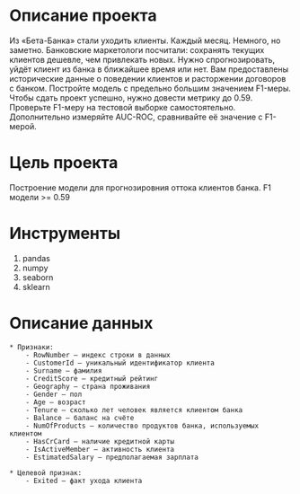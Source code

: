 # Описание проекта #
Из «Бета-Банка» стали уходить клиенты. Каждый месяц. Немного, но заметно. Банковские маркетологи посчитали: сохранять текущих клиентов дешевле, чем привлекать новых.
Нужно спрогнозировать, уйдёт клиент из банка в ближайшее время или нет. Вам предоставлены исторические данные о поведении клиентов и расторжении договоров с банком.
Постройте модель с предельно большим значением F1-меры. Чтобы сдать проект успешно, нужно довести метрику до 0.59. Проверьте F1-меру на тестовой выборке самостоятельно.
Дополнительно измеряйте AUC-ROC, сравнивайте её значение с F1-мерой.

# Цель проекта #
Построение модели для прогнозировния оттока клиентов банка.
F1 модели >= 0.59

# Инструменты #
1. pandas
2. numpy
3. seaborn
4. sklearn

# Описание данных #
    * Признаки:
        - RowNumber — индекс строки в данных
        - CustomerId — уникальный идентификатор клиента
        - Surname — фамилия
        - CreditScore — кредитный рейтинг
        - Geography — страна проживания
        - Gender — пол
        - Age — возраст
        - Tenure — сколько лет человек является клиентом банка
        - Balance — баланс на счёте
        - NumOfProducts — количество продуктов банка, используемых клиентом
        - HasCrCard — наличие кредитной карты
        - IsActiveMember — активность клиента
        - EstimatedSalary — предполагаемая зарплата

    * Целевой признак:
        - Exited — факт ухода клиента
